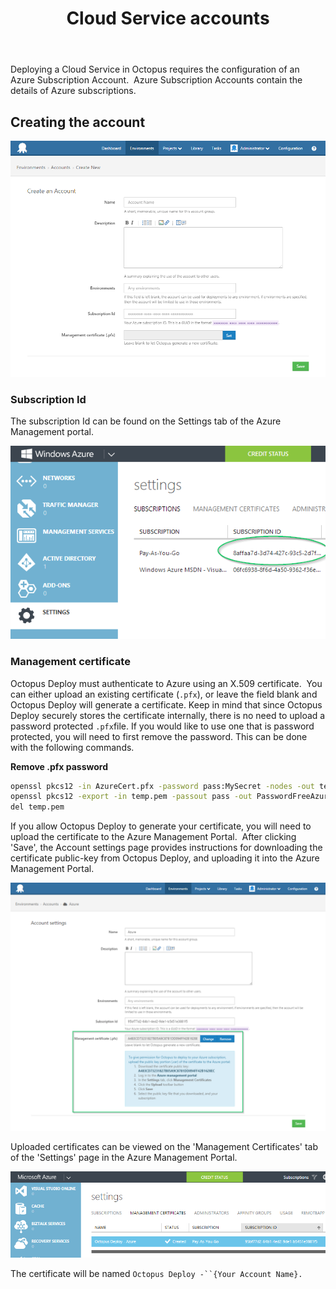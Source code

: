 ﻿---
title: Cloud Service accounts
position: 1
---


Deploying a Cloud Service in Octopus requires the configuration of an Azure Subscription Account.  Azure Subscription Accounts contain the details of Azure subscriptions.

## Creating the account


![](/docs/images/3049369/3278548.png)

### Subscription Id


The subscription Id can be found on the Settings tab of the Azure Management portal.


![](/docs/images/3049369/3278547.png)




### Management certificate


Octopus Deploy must authenticate to Azure using an X.509 certificate.  You can either upload an existing certificate (`.pfx`), or leave the field blank and Octopus Deploy will generate a certificate. Keep in mind that since Octopus Deploy securely stores the certificate internally, there is no need to upload a password protected `.pfx`file. If you would like to use one that is password protected, you will need to first remove the password. This can be done with the following commands.

**Remove .pfx password**

```bash
openssl pkcs12 -in AzureCert.pfx -password pass:MySecret -nodes -out temp.pem
openssl pkcs12 -export -in temp.pem -passout pass -out PasswordFreeAzureCert.pfx
del temp.pem
```


If you allow Octopus Deploy to generate your certificate, you will need to upload the certificate to the Azure Management Portal.  After clicking 'Save', the Account settings page provides instructions for downloading the certificate public-key from Octopus Deploy, and uploading it into the Azure Management Portal.


![](/docs/images/3049369/3278546.png)


Uploaded certificates can be viewed on the 'Management Certificates' tab of the 'Settings' page in the Azure Management Portal.


![](/docs/images/3049369/3278545.png)


The certificate will be named `Octopus Deploy -``{Your Account Name}.`
